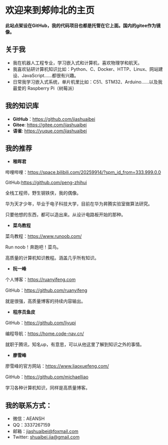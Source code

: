 # 欢迎来到郏帅北的主页
**此站点架设在GitHub，我的代码项目也都是托管在它上面。国内的gitee作为镜像。**
## 关于我
- 我在机器人工程专业，学习嵌入式和计算机，喜欢物理学和航天。
- 我喜欢钻研计算机知识比如：Python、C、Docker、HTTP、Linux、网站建设、JavaScript……都很有兴趣。
- 日常我学习嵌入式系统，单片机里比如：C51、STM32、Arduino……以及我最爱的 Raspberry Pi（树莓派）
## 我的知识库
- **GitHub**：https://github.com/jiashuaibei
- **Gitee**: https://gitee.com/jiashuaibei
- **语雀**: https://yuque.com/jiashuaibei
## 我的推荐

- **稚晖君**

哔哩哔哩：https://space.bilibili.com/20259914/?spm_id_from=333.999.0.0

GitHub:https://github.com/peng-zhihui

全栈工程师，野生钢铁侠，我的偶像。

华为天才少年，毕业于电子科技大学，目前在华为昇腾实验室做算法研究。

只要他想的东西，都可以造出来。从设计电路板开始的那种。

- **菜鸟教程**

菜鸟教程：https://www.runoob.com/

Run noob！奔跑吧！菜鸟。

高质量的计算机知识教程。涵盖几乎所有知识。

- **阮一峰**

个人博客：https://ruanyifeng.com

GitHub：https://github.com/ruanyifeng

就是很强，高质量博客的持续内容输出。

- **程序员鱼皮**

GitHub：https://github.com/liyupi

编程导航：https://home.code-nav.cn/

就职于腾讯，知名up，有意思，可以从他这里了解到知识之外的事情。

- **廖雪峰**

廖雪峰的官方网站：https://www.liaoxuefeng.com/

GitHub：https://github.com/michaelliao

学习各种计算机知识，同样是高质量博客。

## 我的联系方式：

- 微信：AEANSH
- QQ：3337267159
- 邮箱：jiashuaibei@foxmail.com
- Twitter: shuaibei.jia@gmail.com
